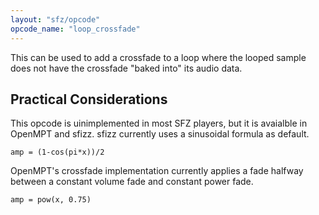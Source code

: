 ```yaml
---
layout: "sfz/opcode"
opcode_name: "loop_crossfade"
---
```

This can be used to add a crossfade to a loop where the looped sample does not have the crossfade "baked into" its audio data.
## Practical Considerations
This opcode is uinimplemented in most SFZ players, but it is avaialble in OpenMPT and sfizz.
sfizz currently uses a sinusoidal formula as default.
```
amp = (1-cos(pi*x))/2
```
OpenMPT's crossfade implementation currently applies a fade halfway between a constant volume fade and constant power fade.
```
amp = pow(x, 0.75)
```
